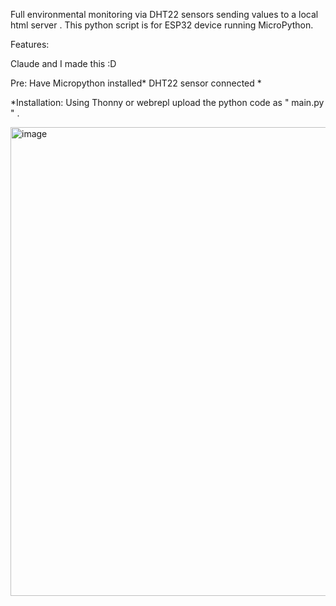 Full environmental monitoring via DHT22 sensors sending values to a local html server . This python script is for ESP32 device running MicroPython. 

Features: 


Claude and I made this :D 

Pre: Have Micropython installed*
     DHT22 sensor connected *

*Installation: Using Thonny or webrepl upload the python code as " main.py " . 


<img width="875" height="750" alt="image" src="https://github.com/user-attachments/assets/b7eef0c5-4716-4448-97f5-2f4482f3f56f" />
